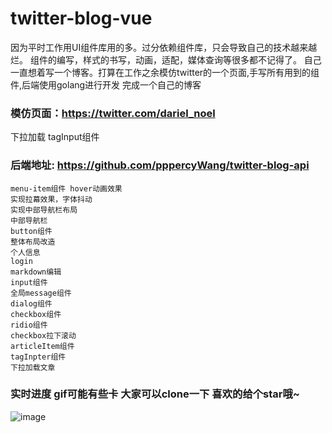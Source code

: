 # twitter-blog-vue

因为平时工作用UI组件库用的多。过分依赖组件库，只会导致自己的技术越来越烂。
组件的编写，样式的书写，动画，适配，媒体查询等很多都不记得了。
自己一直想着写一个博客。打算在工作之余模仿twitter的一个页面,手写所有用到的组件,后端使用golang进行开发 完成一个自己的博客

### 模仿页面：https://twitter.com/dariel_noel 

下拉加载
tagInput组件

### 后端地址: https://github.com/pppercyWang/twitter-blog-api
```
menu-item组件 hover动画效果
实现拉幕效果，字体抖动
实现中部导航栏布局
中部导航栏
button组件
整体布局改造
个人信息
login
markdown编辑 
input组件
全局message组件 
dialog组件
checkbox组件 
ridio组件 
checkbox拉下滚动
articleItem组件
tagInpter组件
下拉加载文章
```

### 实时进度 gif可能有些卡 大家可以clone一下 喜欢的给个star哦~
![image](https://github.com/pppercyWang/twitter-blog-vue/blob/master/public/img/demo.gif)

